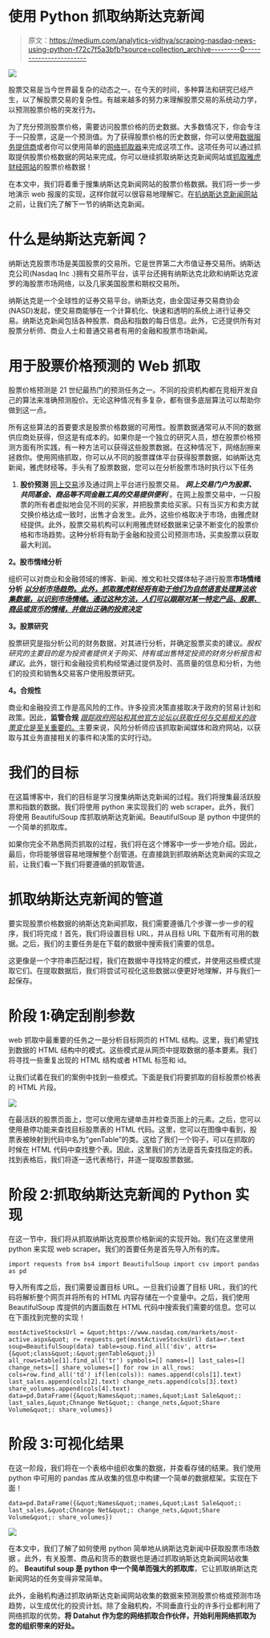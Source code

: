 # 使用 Python 抓取纳斯达克新闻

> 原文：<https://medium.com/analytics-vidhya/scraping-nasdaq-news-using-python-f72c7f5a3bfb?source=collection_archive---------0----------------------->

![](img/b636776bec2dfa89310217085e7cc843.png)

股票交易是当今世界最复杂的动态之一。在今天的时间，多种算法和研究已经产生，以了解股票交易的复杂性。有越来越多的努力来理解股票交易的系统动力学，以预测股票价格的突发行为。

为了充分预测股票价格，需要访问股票价格的历史数据。大多数情况下，你会专注于一只股票，这是一个预测值。为了获得股票价格的历史数据，你可以使用[数据服务提供商](https://blog.datahut.co/datahut-vs-import-io-which-alternative-is-better-for-web-scraping/)或者你可以使用简单的[网络抓取器](https://blog.datahut.co/what-web-scraping-can-and-cant-do-for-you/)来完成这项工作。这项任务可以通过抓取提供股票价格数据的网站来完成。你可以继续抓取纳斯达克新闻网站或[抓取雅虎财经网站](https://blog.datahut.co/scraping-yahoo-finance-data-using-python/)的股票价格数据！

在本文中，我们将着重于搜集纳斯达克新闻网站的股票价格数据。我们将一步一步地演示 web 报废的实现，这样你就可以很容易地理解它。在[扒纳斯达克新闻网站](https://blog.datahut.co/is-web-data-scraping-legal/)之前，让我们先了解下一节的纳斯达克新闻。

# 什么是纳斯达克新闻？

纳斯达克股票市场是美国股票的交易所。它是世界第二大市值证券交易所。纳斯达克公司(Nasdaq Inc .)拥有交易所平台，该平台还拥有纳斯达克北欧和纳斯达克波罗的海股票市场网络，以及几家美国股票和期权交易所。

纳斯达克是一个全球性的证券交易平台。纳斯达克，由全国证券交易商协会(NASD)发起，使交易商能够在一个计算机化、快速和透明的系统上进行证券交易。纳斯达克新闻包括各种股票、商品和指数的每日信息。此外，它还提供所有对股票分析师、商业人士和普通交易者有用的金融和股票市场新闻。

# 用于股票价格预测的 Web 抓取

股票价格预测是 21 世纪最热门的预测任务之一。不同的投资机构都在竞相开发自己的算法来准确预测股价。无论这种情况有多复杂，都有很多底层算法可以帮助你做到这一点。

所有这些算法的首要要求是股票价格数据的可用性。股票数据通常可从不同的数据供应商处获得，但这是有成本的。如果你是一个独立的研究人员，想在股票价格预测方面有所实践，有一种方法可以获得这些股票数据。在这种情况下，网络刮擦来拯救你。使用网络抓取，你可以从不同的股票媒体平台获得股票数据，如纳斯达克新闻，雅虎财经等。手头有了股票数据，您可以在分析股票市场时执行以下任务

1.  **股价预测**
    [网上交易](https://www.thebalance.com/how-to-start-trading-stocks-step-by-step-1031363)涉及通过网上平台进行股票交易。 ***网上交易门户为股票、共同基金、商品等不同金融工具的交易提供便利*** 。在网上股票交易中，一只股票的所有者虚拟地会见不同的买家，并把股票卖给买家。只有当买方和卖方就交换价格达成一致时，出售才会发生。此外，这些价格取决于市场，由雅虎财经提供。此外，股票交易机构可以利用雅虎财经数据来记录不断变化的股票价格和市场趋势。这种分析将有助于金融和投资公司预测市场，买卖股票以获取最大利润。

**2。股市情绪分析**

组织可以对商业和金融领域的博客、新闻、推文和社交媒体帖子进行股票**市场情绪分析**
[***以分析市场趋势。此外，抓取雅虎财经将有助于他们为自然语言处理算法收集数据，以识别市场情绪。通过这种方法，人们可以跟踪对某一特定产品、股票、商品或货币的情绪，并做出正确的投资决定***](https://blog.datahut.co/web-scraping-social-media-e-commerce/)

**3。股票研究**

股票研究是指分析公司的财务数据，对其进行分析，并确定股票买卖的建议。*股权研究的主要目的是为投资者提供关于购买、持有或出售特定投资的财务分析报告和建议*。此外，银行和金融投资机构经常通过提供及时、高质量的信息和分析，为他们的投资和销售&交易客户使用股票研究。

**4。合规性**

商业和金融投资工作是高风险的工作。许多投资决策直接取决于政府的贸易计划和政策。因此，**监管合规** [*跟踪政府网站和其他官方论坛以获取任何与交易相关的政策变化*是至关重要的。](https://blog.datahut.co/gdpr-and-the-consent-epoch-how-to-convince-customers-to-share-data/)主要来说，风险分析师应该抓取新闻媒体和政府网站，以获取与其业务直接相关的事件和决策的实时行动。

# 我们的目标

在这篇博客中，我们的目标是学习搜集纳斯达克新闻的过程。我们将搜集最活跃股票和指数的数据。我们将使用 python 来实现我们的 web scraper。此外，我们将使用 BeautifulSoup 库抓取纳斯达克新闻。BeautifulSoup 是 python 中提供的一个简单的抓取库。

如果你完全不熟悉网页抓取的过程，我们将在这个博客中一步一步地介绍。因此，最后，你将能够很容易地理解整个刮管道。在直接跳到抓取纳斯达克新闻的实现之前，让我们看一下我们将要遵循的抓取管道。

# 抓取纳斯达克新闻的管道

要实现股票价格数据的纳斯达克新闻抓取，我们需要遵循几个步骤一步一步的程序，我们将完成！首先，我们将设置目标 URL，并从目标 URL 下载所有可用的数据。之后，我们的主要任务是在下载的数据中搜索我们需要的信息。

这更像是一个字符串匹配过程，我们在数据中寻找特定的模式，并使用这些模式提取它们。在提取数据后，我们将尝试可视化这些数据以便更好地理解，并与我们一起保存。

# 阶段 1:确定刮削参数

web 抓取中最重要的任务之一是分析目标网页的 HTML 结构。这里，我们希望找到数据的 HTML 结构中的模式。这些模式是从网页中提取数据的基本要素。我们将寻找一些重复出现的 HTML 结构或者 HTML 标签和 id。

让我们试着在我们的案例中找到一些模式。下面是我们将要抓取的目标股票价格表的 HTML 片段。

![](img/fbb552cd4dba4da66cbf2c3cb2691428.png)

在最活跃的股票页面上，您可以使用左键单击并检查页面上的元素。之后，您可以使用悬停功能来查找目标股票表的 HTML 代码。这里，您可以在图像中看到，股票表被映射到代码中名为“genTable”的类。这给了我们一个钩子，可以在抓取的时候在 HTML 代码中查找整个表。因此，这里我们的方法是首先查找指定的表。找到表格后，我们将逐一迭代表格行，并逐一提取股票数据。

# 阶段 2:抓取纳斯达克新闻的 Python 实现

在这一节中，我们将从抓取纳斯达克股票价格新闻的实现开始。我们在这里使用 python 来实现 web scraper。我们的首要任务是首先导入所有的库。

```
import requests from bs4 import BeautifulSoup import csv import pandas as pd
```

导入所有库之后，我们需要设置目标 URL。一旦我们设置了目标 URL，我们的代码将解析整个网页并将所有的 HTML 内容存储在一个变量中。之后，我们使用 BeautifulSoup 库提供的内置函数在 HTML 代码中搜索我们需要的信息。您可以在下面找到完整的实现！

```
mostActiveStocksUrl = &quot;https://www.nasdaq.com/markets/most-active.aspx&quot; r= requests.get(mostActiveStocksUrl) data=r.text soup=BeautifulSoup(data) table=soup.find_all('div', attrs={&quot;class&quot;:&quot;genTable&quot;}) all_rows=table[1].find_all('tr') symbols=[] names=[] last_sales=[] change_nets=[] share_volumes=[] for row in all_rows: cols=row.find_all('td') if(len(cols)): names.append(cols[1].text) last_sales.append(cols[2].text) change_nets.append(cols[3].text) share_volumes.append(cols[4].text) data=pd.DataFrame({&quot;Names&quot;:names,&quot;Last Sale&quot;: last_sales,&quot;Chnange Net&quot;: change_nets,&quot;Share Volume&quot;: share_volumes})
```

# 阶段 3:可视化结果

在这一阶段，我们将在一个表格中组织收集的数据，并查看存储的结果。我们使用 python 中可用的 pandas 库从收集的信息中构建一个简单的数据框架。实现在下面！

```
data=pd.DataFrame({&quot;Names&quot;:names,&quot;Last Sale&quot;: last_sales,&quot;Chnange Net&quot;: change_nets,&quot;Share Volume&quot;: share_volumes})
```

![](img/41840a6ff1bd807640324069d98ab2cb.png)

在本文中，我们了解了如何使用 python 简单地从纳斯达克新闻中获取股票市场数据 。此外，有关股票、商品和货币的数据也是通过抓取纳斯达克新闻网站收集的。 **Beautiful soup 是 python 中一个简单而强大的抓取库**，它让抓取纳斯达克新闻网站的任务变得非常简单。

此外，金融机构通过抓取纳斯达克新闻网站收集的数据来预测股票价格或预测市场趋势，以生成优化的投资计划。除了金融机构，不同垂直行业的许多行业都利用了网络抓取的优势。**将 Datahut 作为您的网络抓取合作伙伴，开始利用网络抓取为您的组织带来的好处。**
